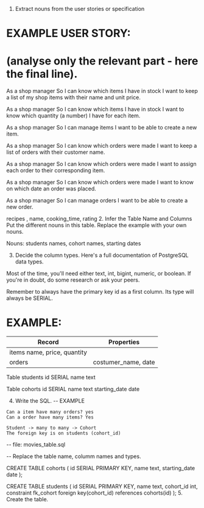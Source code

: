 1. Extract nouns from the user stories or specification
# EXAMPLE USER STORY:
# (analyse only the relevant part - here the final line).

As a shop manager
So I can know which items I have in stock
I want to keep a list of my shop items with their name and unit price.

As a shop manager
So I can know which items I have in stock
I want to know which quantity (a number) I have for each item.

As a shop manager
So I can manage items
I want to be able to create a new item.

As a shop manager
So I can know which orders were made
I want to keep a list of orders with their customer name.

As a shop manager
So I can know which orders were made
I want to assign each order to their corresponding item.

As a shop manager
So I can know which orders were made
I want to know on which date an order was placed. 

As a shop manager
So I can manage orders
I want to be able to create a new order.

recipes , name, cooking_time, rating
2. Infer the Table Name and Columns
Put the different nouns in this table. Replace the example with your own nouns.

Nouns:
students names, cohort names, starting dates

3. Decide the column types.
Here's a full documentation of PostgreSQL data types.

Most of the time, you'll need either text, int, bigint, numeric, or boolean. If you're in doubt, do some research or ask your peers.

Remember to always have the primary key id as a first column. Its type will always be SERIAL.

# EXAMPLE:

|Record                   | Properties     |
|-------------------------|----------------|
|items                      name, price, quantity
|orders                   | costumer_name, date


Table students
id SERIAL
name text

Table cohorts
id SERIAL
name text
starting_date date

4. Write the SQL.
-- EXAMPLE
```
Can a item have many orders? yes
Can a order have many items? Yes

Student -> many to many -> Cohort
The foreign key is on students (cohort_id)
```

-- file: movies_table.sql

-- Replace the table name, columm names and types.

CREATE TABLE cohorts (
  id SERIAL PRIMARY KEY,
  name text,
  starting_date date
);

CREATE TABLE students (
  id SERIAL PRIMARY KEY,
  name text,
  cohort_id int,
  constraint fk_cohort foreign key(cohort_id) references cohorts(id)
);
5. Create the table.